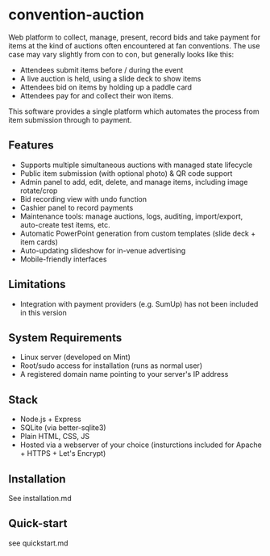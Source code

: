 # convention-auction

Web platform to collect, manage, present, record bids and take payment for items at the kind of auctions 
often encountered at fan conventions. The use case may vary slightly from 
con to con, but generally looks like this:

- Attendees submit items before / during the event
- A live auction is held, using a slide deck to show items
- Attendees bid on items by holding up a paddle card
- Attendees pay for and collect their won items.

This software provides a single platform which automates the process from item submission through to payment.

## Features
- Supports multiple simultaneous auctions with managed state lifecycle
- Public item submission (with optional photo) & QR code support
- Admin panel to add, edit, delete, and manage items, including image rotate/crop
- Bid recording view with undo function
- Cashier panel to record payments
- Maintenance tools: manage auctions, logs, auditing, import/export, auto-create test items, etc.
- Automatic PowerPoint generation from custom templates (slide deck + item cards)
- Auto-updating slideshow for in-venue advertising
- Mobile-friendly interfaces

## Limitations

- Integration with payment providers (e.g. SumUp) has not been included in this version

## System Requirements

- Linux server (developed on Mint) 
- Root/sudo access for installation (runs as normal user)  
- A registered domain name pointing to your server's IP address

## Stack

- Node.js + Express
- SQLite (via better-sqlite3)
- Plain HTML, CSS, JS
- Hosted via a webserver of your choice (insturctions included for Apache + HTTPS + Let's Encrypt)


## Installation

See installation.md

## Quick-start

see quickstart.md
